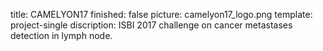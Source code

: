 title: CAMELYON17
finished: false
picture: camelyon17_logo.png
template: project-single
discription: ISBI 2017 challenge on cancer metastases detection in lymph node.
